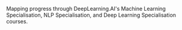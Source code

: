 Mapping progress through DeepLearning.AI's Machine Learning Specialisation, NLP Specialisation, and Deep Learning Specialisation courses.
